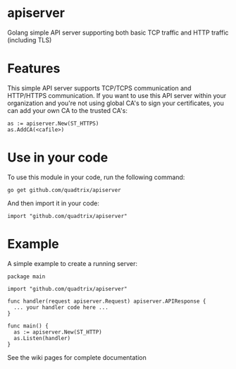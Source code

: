 # apiserver
Golang simple API server supporting both basic TCP traffic and HTTP traffic (including TLS)

# Features
This simple API server supports TCP/TCPS communication and HTTP/HTTPS communication. If you want to use this API server within your organization and you're not using global CA's to sign your certificates, you can add your own CA to the trusted CA's:

    as := apiserver.New(ST_HTTPS)
    as.AddCA(<cafile>)
    
# Use in your code
To use this module in your code, run the following command:

    go get github.com/quadtrix/apiserver
   
And then import it in your code:

    import "github.com/quadtrix/apiserver"
  
# Example
A simple example to create a running server:

    package main
   
    import "github.com/quadtrix/apiserver"
   
    func handler(request apiserver.Request) apiserver.APIResponse {
      ... your handler code here ...
    }
   
    func main() {
      as := apiserver.New(ST_HTTP)
      as.Listen(handler)
    }

See the wiki pages for complete documentation
